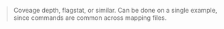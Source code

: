 >Coveage depth, flagstat, or similar. Can be done on a single example, since commands are common across mapping files.
